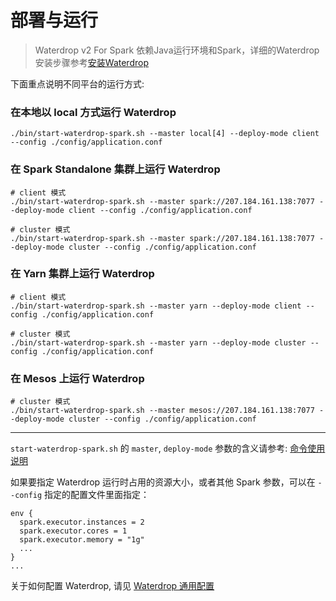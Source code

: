 # 部署与运行

> Waterdrop v2 For Spark 依赖Java运行环境和Spark，详细的Waterdrop 安装步骤参考[安装Waterdrop](/zh-cn/v2/spark/installation)

下面重点说明不同平台的运行方式:

### 在本地以 local 方式运行 Waterdrop

```
./bin/start-waterdrop-spark.sh --master local[4] --deploy-mode client --config ./config/application.conf
```

### 在 Spark Standalone 集群上运行 Waterdrop

```
# client 模式
./bin/start-waterdrop-spark.sh --master spark://207.184.161.138:7077 --deploy-mode client --config ./config/application.conf

# cluster 模式
./bin/start-waterdrop-spark.sh --master spark://207.184.161.138:7077 --deploy-mode cluster --config ./config/application.conf
```

### 在 Yarn 集群上运行 Waterdrop

```
# client 模式
./bin/start-waterdrop-spark.sh --master yarn --deploy-mode client --config ./config/application.conf

# cluster 模式
./bin/start-waterdrop-spark.sh --master yarn --deploy-mode cluster --config ./config/application.conf
```

### 在 Mesos 上运行 Waterdrop

```
# cluster 模式
./bin/start-waterdrop-spark.sh --master mesos://207.184.161.138:7077 --deploy-mode cluster --config ./config/application.conf
```

---

`start-waterdrop-spark.sh` 的 `master`, `deploy-mode` 参数的含义请参考: [命令使用说明](/zh-cn/v2/spark/commands/start-waterdrop-spark.sh)

如果要指定 Waterdrop 运行时占用的资源大小，或者其他 Spark 参数，可以在 `--config` 指定的配置文件里面指定：

```
env {
  spark.executor.instances = 2
  spark.executor.cores = 1
  spark.executor.memory = "1g"
  ...
}
...

```

关于如何配置 Waterdrop, 请见 [Waterdrop 通用配置](/zh-cn/v2/spark/configuration/)
